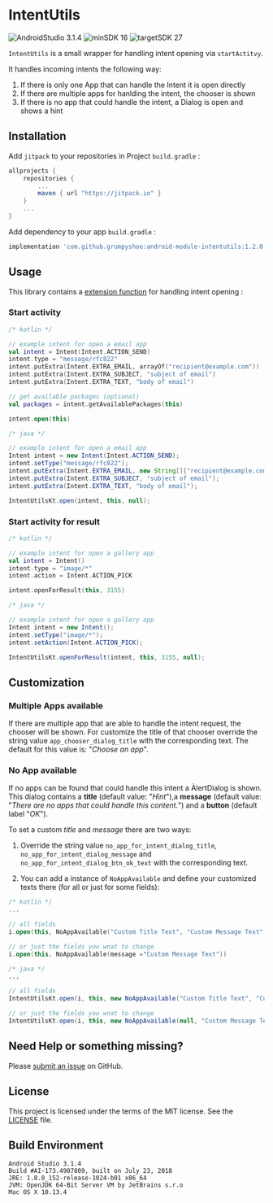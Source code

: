 
  # IntentUtils

  ![AndroidStudio 3.1.4](https://img.shields.io/badge/Android_Studio-3.1.4-brightgreen.svg)
  ![minSDK 16](https://img.shields.io/badge/minSDK-API_16-orange.svg?style=flat)
  ![targetSDK 27](https://img.shields.io/badge/targetSDK-API_27-blue.svg)

  `IntentUtils` is a small wrapper for handling intent opening via `startActitvy`.

  It handles incoming intents the following way:
  1. If there is only one App that can handle the Intent it is open directly
  2. If there are multiple apps for hanlding the intent, the chooser is shown
  3. If there is no app that could handle the intent, a Dialog is open and shows a hint


  ## Installation

Add `jitpack` to your repositories in Project `build.gradle` :
```gradle
allprojects {
    repositories {
        ...
        maven { url "https://jitpack.io" }
    }
    ...
}
```

Add dependency to your app `build.gradle` :
```gradle
implementation 'com.github.grumpyshoe:android-module-intentutils:1.2.0'
```


## Usage

This library contains a [extension function](https://kotlinlang.org/docs/reference/extensions.html) for handling intent opening :

### Start activity


```kotlin
/* kotlin */

// example intent for open a email app
val intent = Intent(Intent.ACTION_SEND)
intent.type = "message/rfc822"
intent.putExtra(Intent.EXTRA_EMAIL, arrayOf("recipient@example.com"))
intent.putExtra(Intent.EXTRA_SUBJECT, "subject of email")
intent.putExtra(Intent.EXTRA_TEXT, "body of email")

// get available packages (optional)
val packages = intent.getAvailablePackages(this)

intent.open(this)
```

```java
/* java */

// example intent for open a email app
Intent intent = new Intent(Intent.ACTION_SEND);
intent.setType("message/rfc822");
intent.putExtra(Intent.EXTRA_EMAIL, new String[]{"recipient@example.com"});
intent.putExtra(Intent.EXTRA_SUBJECT, "subject of email");
intent.putExtra(Intent.EXTRA_TEXT, "body of email");

IntentUtilsKt.open(intent, this, null);
```

### Start activity for result

```kotlin
/* kotlin */

// example intent for open a gallery app
val intent = Intent()
intent.type = "image/*"
intent.action = Intent.ACTION_PICK

intent.openForResult(this, 3155)
```

```java
/* java */

// example intent for open a gallery app
Intent intent = new Intent();
intent.setType("image/*");
intent.setAction(Intent.ACTION_PICK);

IntentUtilsKt.openForResult(intent, this, 3155, null);
```

## Customization

### Multiple Apps available
If there are multiple app that are able to handle the intent request, the chooser will be shown.
For customize the title of that chooser override the string value `app_chooser_dialog_title` with the corresponding text. The default for this value is: "*Choose an app*".

### No App available
If no apps can be found that could handle this intent a ÀlertDialog is shown.
This dialog contains a **title** (default value: "*Hint*"),a **message** (default value: "*There are no apps that could handle this content.*") and a **button** (default label "*OK*").

To set a custom _title_ and _message_ there are two ways:

1. Override the string value `no_app_for_intent_dialog_title`, `no_app_for_intent_dialog_message` and `no_app_for_intent_dialog_btn_ok_text` with the corresponding text.

2. You can add a instance of `NoAppAvailable` and define your customized texts there (for all or just for some fields):

  ```kotlin
  /* kotlin */
  ...

  // all fields
  i.open(this, NoAppAvailable("Custom Title Text", "Custom Message Text", "Custom Button Text"))

  // or just the fields you wnat to change
  i.open(this, NoAppAvailable(message ="Custom Message Text"))

  ```

  ```java
  /* java */
  ...

  // all fields
  IntentUtilsKt.open(i, this, new NoAppAvailable("Custom Title Text", "Custom Message Text", "Custom Button Text"))

  // or just the fields you wnat to change
  IntentUtilsKt.open(i, this, new NoAppAvailable(null, "Custom Message Text", null));
  ```



## Need Help or something missing?

Please [submit an issue](https://github.com/grumpyshoe/android-module-intentutils/issues) on GitHub.


## License

This project is licensed under the terms of the MIT license. See the [LICENSE](LICENSE) file.

## Build Environment
```
Android Studio 3.1.4
Build #AI-173.4907809, built on July 23, 2018
JRE: 1.8.0_152-release-1024-b01 x86_64
JVM: OpenJDK 64-Bit Server VM by JetBrains s.r.o
Mac OS X 10.13.4
```

